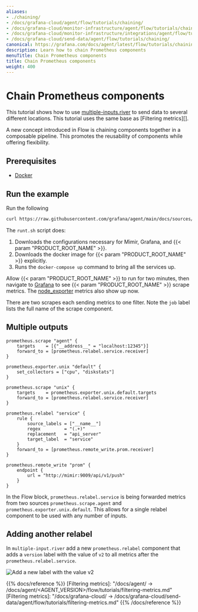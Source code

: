 ```yaml
---
aliases:
- ./chaining/
- /docs/grafana-cloud/agent/flow/tutorials/chaining/
- /docs/grafana-cloud/monitor-infrastructure/agent/flow/tutorials/chaining/
- /docs/grafana-cloud/monitor-infrastructure/integrations/agent/flow/tutorials/chaining/
- /docs/grafana-cloud/send-data/agent/flow/tutorials/chaining/
canonical: https://grafana.com/docs/agent/latest/flow/tutorials/chaining/
description: Learn how to chain Prometheus components
menuTitle: Chain Prometheus components
title: Chain Prometheus components
weight: 400
---
```


# Chain Prometheus components

This tutorial shows how to use [multiple-inputs.river][] to send data to several different locations. This tutorial uses the same base as [Filtering metrics][].

A new concept introduced in Flow is chaining components together in a composable pipeline. This promotes the reusability of components while offering flexibility.

## Prerequisites

* [Docker](https://www.docker.com/products/docker-desktop)

## Run the example

Run the following

```bash
curl https://raw.githubusercontent.com/grafana/agent/main/docs/sources/flow/tutorials/assets/runt.sh -O && bash ./runt.sh multiple-inputs.river
```

The `runt.sh` script does:

1. Downloads the configurations necessary for Mimir, Grafana, and {{< param "PRODUCT_ROOT_NAME" >}}.
2. Downloads the docker image for {{< param "PRODUCT_ROOT_NAME" >}} explicitly.
3. Runs the `docker-compose up` command to bring all the services up.

Allow {{< param "PRODUCT_ROOT_NAME" >}} to run for two minutes, then navigate to [Grafana][] to see {{< param "PRODUCT_ROOT_NAME" >}} scrape metrics. The [node_exporter][] metrics also show up now.

There are two scrapes each sending metrics to one filter. Note the `job` label lists the full name of the scrape component.

## Multiple outputs

```river
prometheus.scrape "agent" {
    targets    = [{"__address__" = "localhost:12345"}]
    forward_to = [prometheus.relabel.service.receiver]
}

prometheus.exporter.unix "default" {
    set_collectors = ["cpu", "diskstats"]
}

prometheus.scrape "unix" {
    targets    = prometheus.exporter.unix.default.targets
    forward_to = [prometheus.relabel.service.receiver]
}

prometheus.relabel "service" {
    rule {
        source_labels = ["__name__"]
        regex         = "(.+)"
        replacement   = "api_server"
        target_label  = "service"
    }
    forward_to = [prometheus.remote_write.prom.receiver]
}

prometheus.remote_write "prom" {
    endpoint {
        url = "http://mimir:9009/api/v1/push"
    }
}
```

In the Flow block, `prometheus.relabel.service` is being forwarded metrics from two sources `prometheus.scrape.agent` and `prometheus.exporter.unix.default`. This allows for a single relabel component to be used with any number of inputs.

## Adding another relabel

In `multiple-input.river` add a new `prometheus.relabel` component that adds a `version` label with the value of `v2` to all metrics after the `prometheus.relabel.service`.

![Add a new label with the value v2](/media/docs/agent/screenshot-grafana-agent-chaining-scrape-v2.png)

[multiple-inputs.river]: https://grafana.com/docs/agent/<AGENT_VERSION>/flow/tutorials/assets/flow_configs/multiple-inputs.river
[Grafana]: http://localhost:3000/explore?orgId=1&left=%5B%22now-1h%22,%22now%22,%22Mimir%22,%7B%22refId%22:%22A%22,%22instant%22:true,%22range%22:true,%22exemplar%22:true,%22expr%22:%22agent_build_info%7B%7D%22%7D%5D
[node_exporter]: http://localhost:3000/explore?orgId=1&left=%5B%22now-1h%22,%22now%22,%22Mimir%22,%7B%22refId%22:%22A%22,%22instant%22:true,%22range%22:true,%22exemplar%22:true,%22expr%22:%22node_cpu_seconds_total%22%7D%5D

{{% docs/reference %}}
[Filtering metrics]: "/docs/agent/ -> /docs/agent/<AGENT_VERSION>/flow/tutorials/filtering-metrics.md"
[Filtering metrics]: "/docs/grafana-cloud/ -> /docs/grafana-cloud/send-data/agent/flow/tutorials/filtering-metrics.md"
{{% /docs/reference %}}
